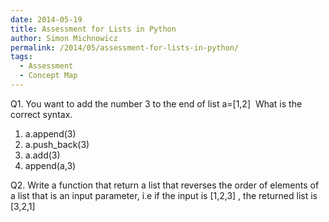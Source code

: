 ```yaml
---
date: 2014-05-19
title: Assessment for Lists in Python
author: Simon Michnowicz
permalink: /2014/05/assessment-for-lists-in-python/
tags:
  - Assessment
  - Concept Map
---
```

Q1. You want to add the number 3 to the end of list a=[1,2]  What is the correct syntax.

1.  a.append(3)
2.  a.push_back(3)
3.  a.add(3)
4.  append(a,3)

Q2. Write a function that return a list that reverses the order of elements of a list that is an input parameter, i.e if the input is [1,2,3] , the returned list is [3,2,1]
